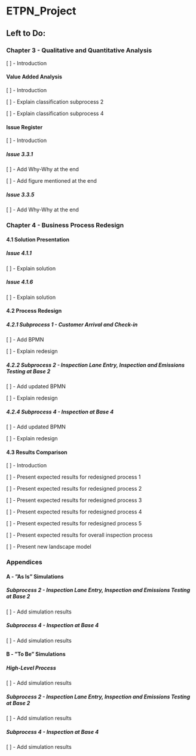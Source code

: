 # ETPN_Project

## Left to Do:

### Chapter 3 - Qualitative and Quantitative Analysis
[ ] - Introduction 
#### Value Added Analysis
[ ] - Introduction 

[ ] - Explain classification subprocess 2

[ ] - Explain classification subprocess 4
#### Issue Register
[ ] - Introduction
##### Issue 3.3.1
[ ] - Add Why-Why at the end

[ ] - Add figure mentioned at the end
##### Issue 3.3.5
[ ] - Add Why-Why at the end

### Chapter 4 - Business Process Redesign
#### 4.1 Solution Presentation
##### Issue 4.1.1
[ ] - Explain solution 
##### Issue 4.1.6
[ ] - Explain solution 
#### 4.2 Process Redesign
##### 4.2.1 Subprocess 1 - Customer Arrival and Check-in
[ ] - Add BPMN 

[ ] - Explain redesign
##### 4.2.2 Subprocess 2 - Inspection Lane Entry, Inspection and Emissions Testing at Base 2
[ ] - Add updated BPMN

[ ] - Explain redesign
##### 4.2.4 Subprocess 4 - Inspection at Base 4
[ ] - Add updated BPMN

[ ] - Explain redesign
#### 4.3 Results Comparison
[ ] - Introduction

[ ] - Present expected results for redesigned process 1

[ ] - Present expected results for redesigned process 2

[ ] - Present expected results for redesigned process 3

[ ] - Present expected results for redesigned process 4

[ ] - Present expected results for redesigned process 5

[ ] - Present expected results for overall inspection process 

[ ] - Present new landscape model

### Appendices
#### A - ”As Is” Simulations
##### Subprocess 2 - Inspection Lane Entry, Inspection and Emissions Testing at Base 2
[ ] - Add simulation results
##### Subprocess 4 - Inspection at Base 4
[ ] - Add simulation results

#### B - ”To Be” Simulations
##### High-Level Process
[ ] - Add simulation results
##### Subprocess 2 - Inspection Lane Entry, Inspection and Emissions Testing at Base 2
[ ] - Add simulation results
##### Subprocess 4 - Inspection at Base 4
[ ] - Add simulation results
